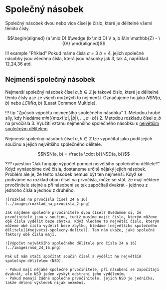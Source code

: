 # Společný násobek
Společný násobek dvou nebo více čísel je číslo, které je dělitelné všemi těmito čísly.

$$\begin{aligned}
    (a \mid D) &\wedge (b \mid D) \\
    a, b &\in \mathbb{Z} - \{0\}
\end{aligned}$$

!!! example "Příklad"
    Pokud máme čísla $a=3$ $b=4$, jejich společné násobky jsou všechna čísla, která jsou násobky jak 3, tak 4, například 12,24,36 atd.

## Nejmenší společný násobek
Nejmenší společný násobek čísel $a, b \in \mathbb{Z}$ je takové číslo, které je dělitelné těmto čísly a je ze všech možných to nejmenší. Označujeme ho jako $NSN(a, b)$ nebo $LCM(a, b)$ (Least Common Multiple).

!!! tip "Způsob výpočtu nejmenšího společného násobku"
    1. Metodou hrubé síly, kdy hledáme $min(\{max(|a|, |b|), ..., a\cdot b\})$
    2. Metodou rozkladu čísel $a, b$ na prvočísla
    3. Využití vztahu nejmenšího společného násobku s [největším společným dělitelem](./spolecny_delitel.md)

Nejmenší společný násobek čísel $a, b \in \mathbb{Z}$ lze vypočítat jako podíl jejich součinu a jejich největšího společného dělitele.

$$NSN(a, b) = \frac{a \cdot b}{NSD(a, b)}$$

??? question "Jak funguje výpočet pomocí největšího společného dělitele?"
    Když vynásobíme dvě čísla, dostaneme určitě nějaký jejich násobek. Problém ale je, že tento násobek nemusí být ten nejmenší. Když se podíváme na rozklad obou čísel na prvočísla, může se stát, že mají některé prvočinitele stejné a při násobení se tak započítají dvakrát - jejdnou z jednoho čísla a jednou z druhého.

    ![rozklad na prvočísla čísel 24 a 16](../images/rozklad_na_prvocisla_2.png)

    Jak najdeme společné prvočinitele dvou čísel? Uvědomme si, že prvočinitelé jsou v součinu, tudíž musíme najít číslo, kterým můžeme obě čísla vydělit beze zbytku. Když hledáme to největší číslo, kterým můžeme obě čísla vydělit beze zbytku, hledáme [největšího společného dělitele](#nejvetsi-spolecny-delitel). Ten nám ukáže, jaké společné faktory obě čísla mají.

    ![Výpočet největšího společného dělitele pro čísla 24 a 16](../images/nsd_24_16.png)

    Pak už nám stačí spočítat součin čísel a vydělit ho největším společným dělitelem (NSD).

    - Pokud mají nějaké společné prvočinitele, při násobení se započítají dvakrát, ale NSD jeden výskyt odstraní jeho vydělením.
    - Pokud nemají žádné společné prvočinitele, jejich NSD je jednička, takže dělení výsledek nijak nezmění.
